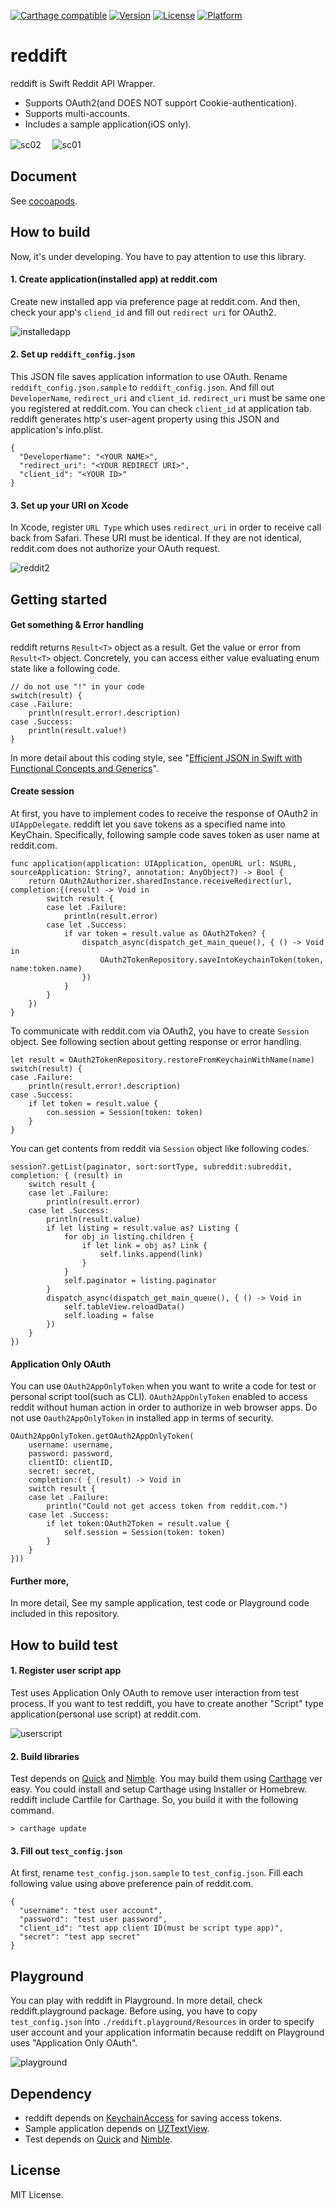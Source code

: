 [![Carthage compatible](https://img.shields.io/badge/Carthage-compatible-4BC51D.svg?style=flat)](https://github.com/Carthage/Carthage)
[![Version](http://img.shields.io/cocoapods/v/reddift.svg?style=flat)](http://cocoadocs.org/docsets/reddift)
[![License](https://img.shields.io/cocoapods/l/reddift.svg?style=flat)](http://cocoadocs.org/docsets/reddift)
[![Platform](https://img.shields.io/cocoapods/p/reddift.svg?style=flat)](http://cocoadocs.org/docsets/reddift)

# reddift
reddift is Swift Reddit API Wrapper.

 * Supports OAuth2(and DOES NOT support Cookie-authentication).
 * Supports multi-accounts.
 * Includes a sample application(iOS only).

![sc02](https://cloud.githubusercontent.com/assets/33768/7570674/e68381c0-f84c-11e4-914b-532f9fd06e19.png)　
![sc01](https://cloud.githubusercontent.com/assets/33768/7570673/e653f39c-f84c-11e4-98c7-2c3e9ef872ad.png)

## Document

See [cocoapods](http://cocoadocs.org/docsets/reddift/).

## How to build

Now, it's under developing.
You have to pay attention to use this library.

#### 1. Create application(installed app) at reddit.com

Create new installed app via preference page at reddit.com.
And then, check your app's ```cliend_id``` and fill out ```redirect uri``` for OAuth2.

![installedapp](https://cloud.githubusercontent.com/assets/33768/7569703/7aa0cd84-f845-11e4-8860-2c953c9522a2.png)

#### 2. Set up ````reddift_config.json````

This JSON file saves application information to use OAuth.
Rename ```reddift_config.json.sample``` to ```reddift_config.json```.
And fill out ```DeveloperName```, ```redirect_uri``` and ```client_id```. 
```redirect_uri``` must be same one you registered at reddit.com.
You can check ```client_id``` at application tab.
reddift generates http's user-agent property using this JSON and application's info.plist.

    {
      "DeveloperName": "<YOUR NAME>",
      "redirect_uri": "<YOUR REDIRECT URI>",
      "client_id": "<YOUR ID>"
    }

#### 3. Set up your URI on Xcode

In Xcode, register ```URL Type``` which uses ```redirect_uri``` in order to receive call back from Safari.
These URI must be identical.
If they are not identical, reddit.com does not authorize your OAuth request.

![reddit2](https://cloud.githubusercontent.com/assets/33768/7277677/52a1d1f0-e94c-11e4-9125-18c3acf13c0b.png)

## Getting started

#### Get something & Error handling

reddift returns ```Result<T>``` object as a result.
Get the value or error from ```Result<T>``` object.
Concretely, you can access either value evaluating enum state like a following code.

    
    // do not use "!" in your code
    switch(result) {
    case .Failure: 
        println(result.error!.description)
    case .Success:
        println(result.value!)
    }
    
In more detail about this coding style, see "[Efficient JSON in Swift with Functional Concepts and Generics](https://robots.thoughtbot.com/efficient-json-in-swift-with-functional-concepts-and-generics)".

#### Create session

At first, you have to implement codes to receive the response of OAuth2 in ```UIAppDelegate```.
reddift let you save tokens as a specified name into KeyChain.
Specifically, following sample code saves token as user name at reddit.com.

    func application(application: UIApplication, openURL url: NSURL, sourceApplication: String?, annotation: AnyObject?) -> Bool {
        return OAuth2Authorizer.sharedInstance.receiveRedirect(url, completion:{(result) -> Void in
            switch result {
            case let .Failure:
                println(result.error)
            case let .Success:
                if var token = result.value as OAuth2Token? {
                    dispatch_async(dispatch_get_main_queue(), { () -> Void in
                        OAuth2TokenRepository.saveIntoKeychainToken(token, name:token.name)
                    })
                }
            }
        })
    }

To communicate with reddit.com via OAuth2, you have to create ```Session``` object.
See following section about getting response or error handling.

    let result = OAuth2TokenRepository.restoreFromKeychainWithName(name)
    switch(result) {
    case .Failure:
        println(result.error!.description)
    case .Success:
        if let token = result.value {
            con.session = Session(token: token)
        }
    }
    
You can get contents from reddit via ```Session``` object like following codes.

    session?.getList(paginator, sort:sortType, subreddit:subreddit, completion: { (result) in
        switch result {
        case let .Failure:
            println(result.error)
        case let .Success:
            println(result.value)
            if let listing = result.value as? Listing {
                for obj in listing.children {
                    if let link = obj as? Link {
                        self.links.append(link)
                    }
                }
                self.paginator = listing.paginator
            }
            dispatch_async(dispatch_get_main_queue(), { () -> Void in
                self.tableView.reloadData()
                self.loading = false
            })
        }
    })

#### Application Only OAuth

You can use ```OAuth2AppOnlyToken``` when you want to write a code for test or personal script tool(such as CLI).
```OAuth2AppOnlyToken``` enabled to access reddit without human action in order to authorize in web browser apps.
Do not use ```Oauth2AppOnlyToken``` in installed app in terms of security.

    OAuth2AppOnlyToken.getOAuth2AppOnlyToken(
        username: username,
        password: password,
        clientID: clientID,
        secret: secret,
        completion:( { (result) -> Void in
        switch result {
        case let .Failure:
            println("Could not get access token from reddit.com.")
        case let .Success:
            if let token:OAuth2Token = result.value {
                self.session = Session(token: token)
            }
        }
    }))

#### Further more,

In more detail, See my sample application, test code or Playground code included in this repository.

## How to build test

#### 1. Register user script app

Test uses Application Only OAuth to remove user interaction from test process.
If you want to test reddift, you have to create another "Script" type application(personal use script) at reddit.com.

![userscript](https://cloud.githubusercontent.com/assets/33768/7569704/7ad7bf10-f845-11e4-8e10-89487a65d5d4.png)

#### 2. Build libraries

Test depends on [Quick](https://github.com/Quick/Quick) and [Nimble](https://github.com/Quick/Nimble).
You may build them using [Carthage](https://github.com/Carthage/Carthage) ver easy.
You could install and setup Carthage using Installer or Homebrew.
reddift include Cartfile for Carthage.
So, you build it with the following command.

    > carthage update
    
#### 3. Fill out ````test_config.json````

At first, rename ````test_config.json.sample```` to ````test_config.json````.
Fill each following value using above preference pain of reddit.com.

    {
      "username": "test user account",
      "password": "test user password",
      "client_id": "test app client ID(must be script type app)",
      "secret": "test app secret"
    }

## Playground

You can play with reddift in Playground.
In more detail, check reddift.playground package.
Before using, you have to copy ```test_config.json``` into ```./reddift.playground/Resources``` in order to specify user account and your application informatin because reddift on Playground uses "Application Only OAuth".

![playground](https://cloud.githubusercontent.com/assets/33768/7865908/e14d47b0-05a6-11e5-9799-a1cc9aa53428.png)

## Dependency

* reddift depends on [KeychainAccess](https://github.com/kishikawakatsumi/KeychainAccess) for saving access tokens.
* Sample application depends on [UZTextView](https://github.com/sonsongithub/UZTextView.git).
* Test depends on [Quick](https://github.com/Quick/Quick) and [Nimble](https://github.com/Quick/Nimble).

## License

MIT License.
